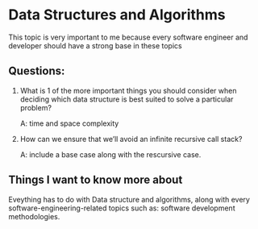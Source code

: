 # Data Structures and Algorithms
This topic is very important to me because every software engineer and developer should have a strong base in these topics

## Questions:

1. What is 1 of the more important things you should consider when deciding which data structure is best suited to solve a particular problem?

    A: time and space complexity


2. How can we ensure that we’ll avoid an infinite recursive call stack?

    A: include a base case along with the rescursive case.

## Things I want to know more about

Eveything has to do with Data structure and algorithms, along with every software-engineering-related topics such as: software development methodologies.